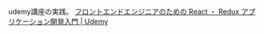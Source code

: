 udemy講座の実践。
[フロントエンドエンジニアのための React ・ Redux アプリケーション開発入門 \| Udemy](https://www.udemy.com/course/react-application-development/)